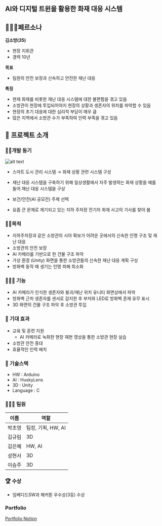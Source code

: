 ## AI와 디지털 트윈을 활용한 화재 대응 시스템

## 💁🏻‍♀️페르소나

**김소방(35)**
- 현장 지휘관
- 경력 10년

**목표**
- 팀원의 안전 보장과 신속하고 안전한 재난 대응


**특징**
- 현재 화재를 비롯한 재난 대응 시스템에 대한 불편함을 겪고 있음
- 소방관이 현장에 투입되어야지 현장의 상황과 생존자의 위치를 파악할 수 있음
- 현장의 초기 대응에 대한 심리적 부담이 매우 큼
- 많은 지역에서 소방관 수가 부족하여 인력 부족을 겪고 있음

## 📖 프로젝트 소개

### ✊🏻개발 동기

![alt text](image-1.png)

- 스마트 도시 관리 시스템 → 화재 상황 관련 시스템 구성
- 재난 대응 시스템을 구축하기 위해 일상생활에서 자주 발생하는 화재 상황을 예를 들어 재난 대응 시스템을 구상

- 보건/안전(AI 공모전) 주제 선택
- 요즘 큰 문제로 제기되고 있는 지하 주차장 전기차 화재 사고의 기사를 찾아 봄

### 👏🏻목적

- 지하주차장과 같은 소방관의 시야 확보가 어려운 곳에서의 신속한 인명 구조 및 재난 대응
- 소방관의 안전 보장
- AI 카메라를 기반으로 한 건물 구조 파악
- 가상 환경 (Unity) 화면을 통한 소방관들의 신속한 재난 대응 계획 구상
- 방화벽 동작 때 생기는 인명 피해 최소화

### 👨🏻‍🔧 기능

- AI 카메라가 인식한 생존자와 붕괴/재난 위치 유니티 화면상에서 파악
- 방화벽 근처 생존자를 센서로 감지한 후 부저와 LED로 방화벽 존재 유무 표시
- 3D 화면의 건물 구조 파악 후 소방관 투입

### 🎁 기대 효과

- 교육 및 훈련 지원
    - AI 카메라로 녹화한 현장 재현 영상을 통한 소방관 현장 실습
- 소방관 안전 증대
- 효율적인 인력 배치

### 🧱  기술스택

- HW : Arduino
- AI : HuskyLens
- 3D : Unity
- Language : C

### 🧑‍🤝‍🧑 팀원

| 이름 | 역할 |
| --- | --- |
| 박초영 | 팀장, 기획, HW, AI |
| 김규림 | 3D |
| 김은혜 | HW, AI |
| 성현서 | 3D |
| 이승주 | 3D |

### 🏆 수상

- 임베디드SW과 해커톤 우수상(3등) 수상

### Portfolio
[Portfolio Notion](https://choxaeonian.notion.site/2023-SW-AI-10ccefb255af80aa847fc1c5eb5e13f9)

